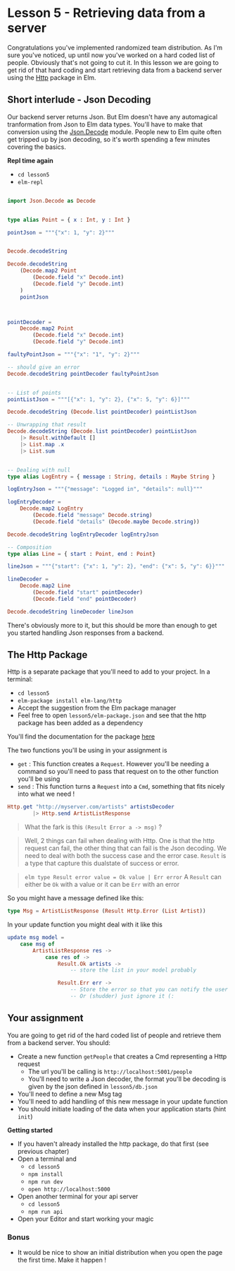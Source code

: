 # Lesson 5 - Retrieving data from a server
Congratulations you've implemented randomized team distribution. As I'm sure you've noticed, up until now you've worked on a hard coded list of people. Obviously that's not going to cut it. In this lesson we are going to get rid of that hard coding and start retrieving data from a backend server using the [Http](http://package.elm-lang.org/packages/elm-lang/http/latest) package in Elm.



## Short interlude - Json Decoding
Our backend server returns Json. But Elm doesn't have any automagical tranformation from Json to Elm data types. You'll have to make that conversion using the [Json.Decode](http://package.elm-lang.org/packages/elm-lang/core/latest/Json-Decode) module. People new to Elm quite often get tripped up by json decoding, so it's worth spending a few minutes covering the basics.


**Repl time again**
- `cd lesson5`
- `elm-repl`


```elm

import Json.Decode as Decode


type alias Point = { x : Int, y : Int }

pointJson = """{"x": 1, "y": 2}"""


Decode.decodeString

Decode.decodeString
    (Decode.map2 Point
        (Decode.field "x" Decode.int)
        (Decode.field "y" Decode.int)
    )
    pointJson



pointDecoder =
    Decode.map2 Point
        (Decode.field "x" Decode.int)
        (Decode.field "y" Decode.int)

faultyPointJson = """{"x": "1", "y": 2}"""

-- should give an error
Decode.decodeString pointDecoder faultyPointJson


-- List of points
pointListJson = """[{"x": 1, "y": 2}, {"x": 5, "y": 6}]"""

Decode.decodeString (Decode.list pointDecoder) pointListJson

-- Unwrapping that result
Decode.decodeString (Decode.list pointDecoder) pointListJson
    |> Result.withDefault []
    |> List.map .x
    |> List.sum


-- Dealing with null
type alias LogEntry = { message : String, details : Maybe String }

logEntryJson = """{"message": "Logged in", "details": null}"""

logEntryDecoder =
    Decode.map2 LogEntry
        (Decode.field "message" Decode.string)
        (Decode.field "details" (Decode.maybe Decode.string))

Decode.decodeString logEntryDecoder logEntryJson

-- Composition
type alias Line = { start : Point, end : Point}

lineJson = """{"start": {"x": 1, "y": 2}, "end": {"x": 5, "y": 6}}"""

lineDecoder =
    Decode.map2 Line
        (Decode.field "start" pointDecoder)
        (Decode.field "end" pointDecoder)

Decode.decodeString lineDecoder lineJson


```

There's obviously more to it, but this should be more than enough to get you started handling Json responses from a backend.


## The Http Package
Http is a separate package that you'll need to add to your project.
In a terminal:
- `cd lesson5`
- `elm-package install elm-lang/http`
- Accept the suggestion from the Elm package manager
- Feel free to open `lesson5/elm-package.json` and see that the http package has been added as a dependency


You'll find the documentation for the package [here](http://package.elm-lang.org/packages/elm-lang/http/latest/Http)


The two functions you'll be using in your assignment is
- `get` : This function creates a `Request`. However you'll be needing a command so you'll need to pass that request on to the other function you'll be using
- `send` : This function turns a `Request` into a `Cmd`, something that fits nicely into what we need !

```elm
Http.get "http://myserver.com/artists" artistsDecoder
        |> Http.send ArtistListResponse
```



> What the fark is this `(Result Error a -> msg)` ?

> Well, 2 things can fail when dealing with Http. One is that the http request can fail, the other thing that can fail is the Json decoding. We need to deal with both the success case and the error case. `Result` is a type that capture this dualstate of success or error.

> ```elm type Result error value = Ok value | Err error```
A `Result` can either be `Ok` with a value or it can be `Err` with an error

So you might have a message defined like this:

```elm
type Msg = ArtistListResponse (Result Http.Error (List Artist))
```

In your update function you might deal with it like this

```elm
update msg model =
    case msg of
        ArtistListResponse res ->
            case res of ->
                Result.Ok artists ->
                    -- store the list in your model probably

                Result.Err err ->
                    -- Store the error so that you can notify the user of an error
                    -- Or (shudder) just ignore it (:

```


## Your assignment
You are going to get rid of the hard coded list of people and retrieve them from a backend server. You should:
- Create a new function `getPeople` that creates a Cmd representing a Http request
  - The url you'll be calling is `http://localhost:5001/people`
  - You'll need to write a Json decoder, the format you'll be decoding is given by the json defined in `lesson5/db.json`
- You'll need to define a new Msg tag
- You'll need to add handling of this new message in your update function
- You should initiate loading of the data when your application starts (hint `init`)


**Getting started**
- If you haven't already installed the http package, do that first (see previous chapter)
- Open a terminal and
  - `cd lesson5`
  - `npm install`
  - `npm run dev`
  - `open http://localhost:5000`
- Open another terminal for your api server
  - `cd lesson5`
  - `npm run api`
- Open your Editor and start working your magic

### Bonus
- It would be nice to show an initial distribution when you open the page the first time. Make it happen !





